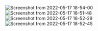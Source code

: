 ![Screenshot from 2022-05-17 18-54-00](https://user-images.githubusercontent.com/75530523/168868228-4a36d6f1-a502-4b41-9240-8985565e6588.png)
![Screenshot from 2022-05-17 18-51-48](https://user-images.githubusercontent.com/75530523/168867888-4c29e8ae-b230-4128-a802-39ba52aeb5a9.png)
![Screenshot from 2022-05-17 18-52-29](https://user-images.githubusercontent.com/75530523/168867904-97d55d64-07e4-4306-a223-17481d60f5dc.png)
![Screenshot from 2022-05-17 18-52-45](https://user-images.githubusercontent.com/75530523/168867913-ccce95de-1988-46a5-adc6-b990008c9915.png)
